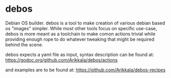 debos
=====

Debian OS builder. debos is a tool to make creation of various debian based os
"images" simpler. While most other tools focus on specific use-case, debos is
more meant as a toolchain to make comon actions trivial while providing enough
rope to do whatever tweaking that might be required behind the scene.

debos expects a yaml file as input, syntax description can be found at:
  https://godoc.org/github.com/Arikkala/debos/actions

and examples are to be found at:
  https://github.com/Arikkala/debos-recipes
